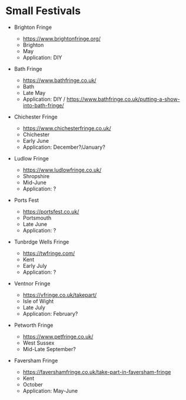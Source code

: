 # Small Festivals


- Brighton Fringe
  - https://www.brightonfringe.org/
  - Brighton
  - May
  - Application: DIY
 
- Bath Fringe
  - https://www.bathfringe.co.uk/
  - Bath
  - Late May
  - Application: DIY / https://www.bathfringe.co.uk/putting-a-show-into-bath-fringe/

- Chichester Fringe
  - https://www.chichesterfringe.co.uk/
  - Chichester
  - Early June
  - Application: December?/January?
 
- Ludlow Fringe
  - https://www.ludlowfringe.co.uk/
  - Shropshire
  - Mid-June
  - Application: ?

- Ports Fest
  - https://portsfest.co.uk/
  - Portsmouth
  - Late June
  - Application: ?

- Tunbrdge Wells Fringe
  - https://twfringe.com/
  - Kent
  - Early July
  - Application: ?

- Ventnor Fringe
  - https://vfringe.co.uk/takepart/
  - Isle of Wight
  - Late July
  - Application: February?

- Petworth Fringe
  - https://www.petfringe.co.uk/
  - West Sussex
  - Mid-Late September?

- Faversham Fringe
  - https://favershamfringe.co.uk/take-part-in-faversham-fringe
  - Kent
  - October
  - Application: May-June
 

